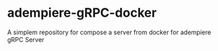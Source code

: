 # adempiere-gRPC-docker
A simplem repository for compose a server from docker for adempiere gRPC Server
